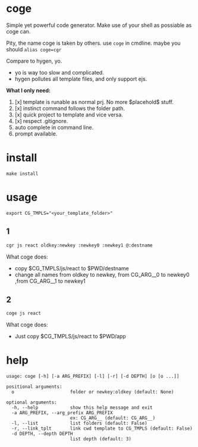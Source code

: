 # coge

Simple yet powerful code generator.
Make use of your shell as possiable as coge can.

Pity, the name coge is taken by others. use `coge` in cmdline. maybe you should `alias coge=cgr`

Compare to hygen, yo.
- yo is way too slow and complicated.
- hygen pollutes all template files, and only support ejs.

**What I only need:**
1. [x] template is runable as normal prj. No more \$placehold\$ stuff.
2. [x] instinct command follows the folder path.
4. [x] quick project to template and vice versa.
3. [x] respect .gitignore.
4. auto complete in command line.
5. prompt available.

# install
```
make install
```

# usage
```
export CG_TMPLS="<your_template_folder>"
```

## 1
``` bash
cgr js react oldkey:newkey :newkey0 :newkey1 @:destname 
```
What coge does:

- copy $CG_TMPLS/js/react to $PWD/destname
- change all names from oldkey to newkey,  from  CG_ARG__0 to newkey0 ,from  CG_ARG__1 to newkey1

## 2
``` bash
coge js react
```
What coge does:
- Just copy $CG_TMPLS/js/react to $PWD/app




# help
```
usage: coge [-h] [-a ARG_PREFIX] [-l] [-r] [-d DEPTH] [o [o ...]]

positional arguments:
  o                     folder or newkey:oldkey (default: None)

optional arguments:
  -h, --help            show this help message and exit
  -a ARG_PREFIX, --arg_prefix ARG_PREFIX
                        ex: CG_ARG__ (default: CG_ARG__)
  -l, --list            list folders (default: False)
  -r, --link_tplt       link cwd template to CG_TMPLS (default: False)
  -d DEPTH, --depth DEPTH
                        list depth (default: 3)

``` 
